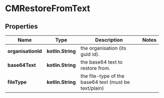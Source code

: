 
# CMRestoreFromText

## Properties
Name | Type | Description | Notes
------------ | ------------- | ------------- | -------------
**organisationId** | **kotlin.String** | the organisation (its guid id). | 
**base64Text** | **kotlin.String** | the base64 text to restore from. | 
**fileType** | **kotlin.String** | the file-type of the base64 text (must be text/plain) | 



